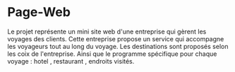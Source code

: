 # Page-Web

Le projet représente un mini site web d'une entreprise qui gèrent les voyages des clients.
Cette entreprise propose un service qui accompagne les voyageurs tout au long du voyage.
Les destinations sont proposés selon les coix de l'entreprise. 
Ainsi que le programme spécifique pour chaque voyage : hotel , restaurant , endroits visités.


